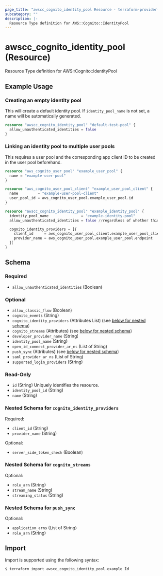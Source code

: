 ```yaml
---
page_title: "awscc_cognito_identity_pool Resource - terraform-provider-awscc"
subcategory: ""
description: |-
  Resource Type definition for AWS::Cognito::IdentityPool
---
```


# awscc_cognito_identity_pool (Resource)

Resource Type definition for AWS::Cognito::IdentityPool

## Example Usage

### Creating an empty identity pool
This will create a default identity pool. 
If `identity_pool_name` is not set, a name will be automatically generated.
```terraform
resource "awscc_cognito_identity_pool" "default-test-pool" {
  allow_unauthenticated_identities = false
}
```

### Linking an identity pool to multiple user pools
This requires a user pool and the corresponding app client ID to be created in the user pool beforehand. 
```terraform
resource "aws_cognito_user_pool" "example_user_pool" {
  name = "example-user-pool"
}

resource "aws_cognito_user_pool_client" "example_user_pool_client" {
  name         = "example-user-pool-client"
  user_pool_id = aws_cognito_user_pool.example_user_pool.id
}

resource "awscc_cognito_identity_pool" "example_identity_pool" {
  identity_pool_name               = "example-identity-pool"
  allow_unauthenticated_identities = false //regardless of whether this is true or not, this requires configuration of aws_cognito_identity_pool_roles_attachment

  cognito_identity_providers = [{
    client_id     = aws_cognito_user_pool_client.example_user_pool_client.id
    provider_name = aws_cognito_user_pool.example_user_pool.endpoint
  }]
}
```

<!-- schema generated by tfplugindocs -->
## Schema

### Required

- `allow_unauthenticated_identities` (Boolean)

### Optional

- `allow_classic_flow` (Boolean)
- `cognito_events` (String)
- `cognito_identity_providers` (Attributes List) (see [below for nested schema](#nestedatt--cognito_identity_providers))
- `cognito_streams` (Attributes) (see [below for nested schema](#nestedatt--cognito_streams))
- `developer_provider_name` (String)
- `identity_pool_name` (String)
- `open_id_connect_provider_ar_ns` (List of String)
- `push_sync` (Attributes) (see [below for nested schema](#nestedatt--push_sync))
- `saml_provider_ar_ns` (List of String)
- `supported_login_providers` (String)

### Read-Only

- `id` (String) Uniquely identifies the resource.
- `identity_pool_id` (String)
- `name` (String)

<a id="nestedatt--cognito_identity_providers"></a>
### Nested Schema for `cognito_identity_providers`

Required:

- `client_id` (String)
- `provider_name` (String)

Optional:

- `server_side_token_check` (Boolean)


<a id="nestedatt--cognito_streams"></a>
### Nested Schema for `cognito_streams`

Optional:

- `role_arn` (String)
- `stream_name` (String)
- `streaming_status` (String)


<a id="nestedatt--push_sync"></a>
### Nested Schema for `push_sync`

Optional:

- `application_arns` (List of String)
- `role_arn` (String)

## Import

Import is supported using the following syntax:

```shell
$ terraform import awscc_cognito_identity_pool.example Id
```